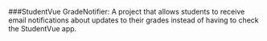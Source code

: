 ###StudentVue GradeNotifier: 
A project that allows students to receive email notifications about updates to their grades instead of having to check the StudentVue app. 